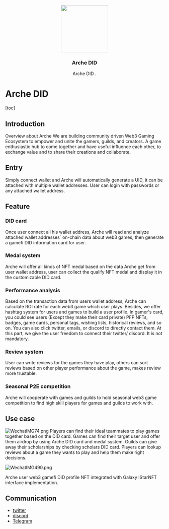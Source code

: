 <p align="center">
    <img src="https://s3.ap-southeast-1.amazonaws.com/nft.resource/logo/2022/06/01/logo1654053857520.jpg" width="150">
    <h3 align="center">Arche DID</h3>
    <p align="center">
        Arche DID .
    </p>
</p>

# Arche DID

[toc]

## Introduction

Overview about Arche
We are building community driven Web3 Gaming Ecosystem to empower and unite the gamers, guilds, and creators. A game enthusiastic hub to come together and have useful influence each other, to exchange value and to share their creations and collaborate.

## Entry
Simply connect wallet and Arche will automatically generate a UID, it can be attached with multiple wallet addresses. User can login with passwords or any attached wallet address.

## Feature

### DID card
 Once user connect all his wallet address, Arche will read and analyze attached wallet addresses` on-chain data about web3 games, then generate a gamefi DID information card for user.
### Medal system
 Arche will offer all kinds of NFT medal based on the data Arche get from user wallet address, user can collect the qualify NFT medal and display it in the customizable DID card.

### Performance analysis
 Based on the transaction data from users wallet address, Arche can calculate ROI rate for each web3 game which user plays. Besides, we offer hashtag system for users and games to build a user profile. In gamer's card, you could see users (Except they make their card private) PFP NFTs, badges, game cards, personal tags, wishing lists, historical reviews, and so on. You can also click twitter, emails, or discord to directly contact them. At this part, we give the user freedom to connect their twitter/ discord. It is not mandatory.

### Review system
 User can write reviews for the games they have play, others can sort reviews based on other player performance about the game, makes review more trustable.
### Seasonal P2E competition
 Arche will cooperate with games and guilds to hold seasonal web3 game competition to find high skill players for games and guilds to work with.

## Use case
![WechatIMG74.png](http://tva1.sinaimg.cn/large/005QrvZfgy1h2u3x4xp96j327y16au0y.jpg)
 Players can find their ideal teammates to play games together based on the DID card.
 Games can find their target user and offer them airdrop by using Arche DID card and medal system.
 Guilds can give away their scholarships by checking scholars DID card.
 Players can lookup reviews about a game they wants to play and help them make right decisions.



 ![WechatIMG490.png](http://tva1.sinaimg.cn/large/005QrvZfgy1h2u3oxozthj327k17unlv.jpg)

 Arche user web3 gamefi DID profile NFT integrated with Galaxy IStarNFT interface implementation.



## Communication

+ [twitter](https://twitter.com/Arche_Network)
+ [discord](https://discord.com/invite/ah8h2sqF2B)
+ [Telegram](https://t.me/ArcheNetwork)
